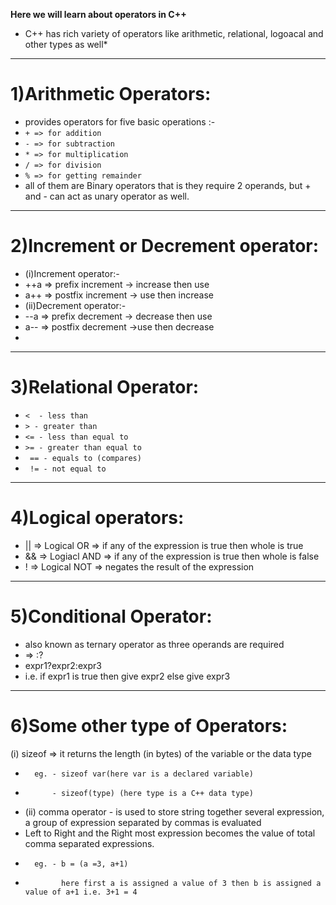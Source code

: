 **Here we will learn about operators in C++**
* C++ has rich variety of operators like arithmetic, relational, logoacal and other types as well*

---

#   1)Arithmetic Operators: 
*   provides operators for five basic operations :-
*   `+ => for addition`
*   `- => for subtraction`
*   `* => for multiplication`
*   `/ => for division`
*   `% => for getting remainder`
*   all of them are Binary operators that is they require 2 operands, but + and - can act as unary operator as well.

---

#   2)Increment or Decrement operator:
*   (i)Increment operator:-
*   ++a => prefix increment -> increase then use
*   a++ => postfix increment -> use then increase
*   (ii)Decrement operator:-
*   --a => prefix decrement -> decrease then use
*   a-- => postfix decrement ->use then decrease
*   

---

#   3)Relational Operator:
*    `<  - less than`
*    `> - greater than`
*    `<= - less than equal to`
*    `>= - greater than equal to`
*   ` == - equals to (compares)`
*   ` != - not equal to`

---

#   4)Logical operators:
*   || => Logical OR => if any of the expression is true then whole is true
*   && => Logiacl AND => if any of the expression is true then whole is false
*   ! => Logical NOT => negates the result of the expression 

---

#   5)Conditional Operator:
*   also known as ternary operator as three operands are required
*   => :?
*   expr1?expr2:expr3
*   i.e. if expr1 is true then give expr2 else give expr3

---

#   6)Some other type of Operators:
   (i) sizeof => it returns the length (in bytes) of the variable or the data type
*       eg. - sizeof var(here var is a declared variable)
*           - sizeof(type) (here type is a C++ data type)
*   (ii) comma operator - is used to store string together several expression, a group of expression separated by commas is evaluated 
*   Left to Right and the Right most expression becomes the value of total comma separated expressions.
*       eg. - b = (a =3, a+1)
*             here first a is assigned a value of 3 then b is assigned a value of a+1 i.e. 3+1 = 4
